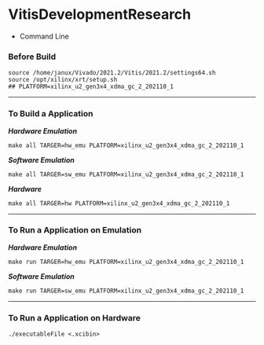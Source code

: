 

# VitisDevelopmentResearch

- Command Line 



### Before Build

```shell
source /home/janux/Vivado/2021.2/Vitis/2021.2/settings64.sh
source /opt/xilinx/xrt/setup.sh
## PLATFORM=xilinx_u2_gen3x4_xdma_gc_2_202110_1
```

<hr />

### To Build a Application

***Hardware Emulation***

```shell
make all TARGER=hw_emu PLATFORM=xilinx_u2_gen3x4_xdma_gc_2_202110_1
```

***Software Emulation***

```shell
make all TARGER=sw_emu PLATFORM=xilinx_u2_gen3x4_xdma_gc_2_202110_1
```

***Hardware***

```shell
make all TARGER=hw PLATFORM=xilinx_u2_gen3x4_xdma_gc_2_202110_1
```

<hr />

### To Run a Application on Emulation

***Hardware Emulation***

```shell
make run TARGER=hw_emu PLATFORM=xilinx_u2_gen3x4_xdma_gc_2_202110_1 
```

***Software Emulation***

```shell
make run TARGER=sw_emu PLATFORM=xilinx_u2_gen3x4_xdma_gc_2_202110_1
```

<hr />

### To Run a Application on Hardware

```shell
./executableFile <.xcibin>
```





